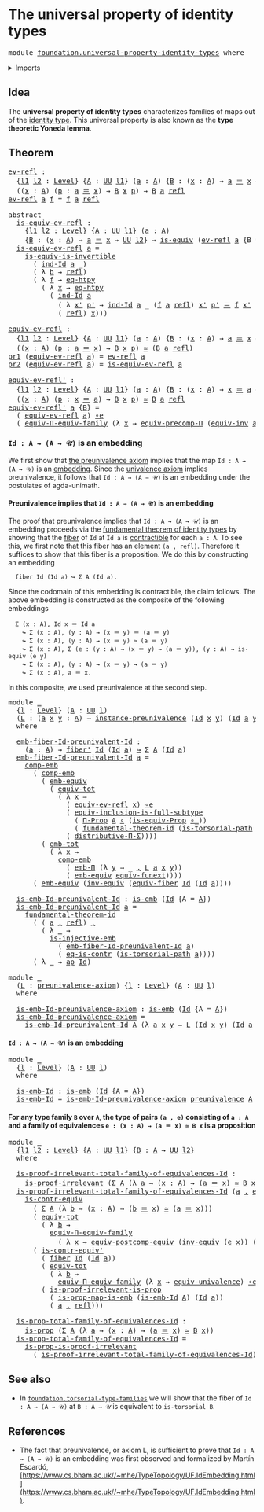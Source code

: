 # The universal property of identity types

<pre class="Agda"><a id="53" class="Keyword">module</a> <a id="60" href="foundation.universal-property-identity-types.html" class="Module">foundation.universal-property-identity-types</a> <a id="105" class="Keyword">where</a>
</pre>
<details><summary>Imports</summary>

<pre class="Agda"><a id="161" class="Keyword">open</a> <a id="166" class="Keyword">import</a> <a id="173" href="foundation.action-on-identifications-functions.html" class="Module">foundation.action-on-identifications-functions</a>
<a id="220" class="Keyword">open</a> <a id="225" class="Keyword">import</a> <a id="232" href="foundation.dependent-pair-types.html" class="Module">foundation.dependent-pair-types</a>
<a id="264" class="Keyword">open</a> <a id="269" class="Keyword">import</a> <a id="276" href="foundation.dependent-universal-property-equivalences.html" class="Module">foundation.dependent-universal-property-equivalences</a>
<a id="329" class="Keyword">open</a> <a id="334" class="Keyword">import</a> <a id="341" href="foundation.embeddings.html" class="Module">foundation.embeddings</a>
<a id="363" class="Keyword">open</a> <a id="368" class="Keyword">import</a> <a id="375" href="foundation.equivalences.html" class="Module">foundation.equivalences</a>
<a id="399" class="Keyword">open</a> <a id="404" class="Keyword">import</a> <a id="411" href="foundation.full-subtypes.html" class="Module">foundation.full-subtypes</a>
<a id="436" class="Keyword">open</a> <a id="441" class="Keyword">import</a> <a id="448" href="foundation.functoriality-dependent-function-types.html" class="Module">foundation.functoriality-dependent-function-types</a>
<a id="498" class="Keyword">open</a> <a id="503" class="Keyword">import</a> <a id="510" href="foundation.fundamental-theorem-of-identity-types.html" class="Module">foundation.fundamental-theorem-of-identity-types</a>
<a id="559" class="Keyword">open</a> <a id="564" class="Keyword">import</a> <a id="571" href="foundation.identity-types.html" class="Module">foundation.identity-types</a>
<a id="597" class="Keyword">open</a> <a id="602" class="Keyword">import</a> <a id="609" href="foundation.preunivalence.html" class="Module">foundation.preunivalence</a>
<a id="634" class="Keyword">open</a> <a id="639" class="Keyword">import</a> <a id="646" href="foundation.univalence.html" class="Module">foundation.univalence</a>
<a id="668" class="Keyword">open</a> <a id="673" class="Keyword">import</a> <a id="680" href="foundation.universe-levels.html" class="Module">foundation.universe-levels</a>

<a id="708" class="Keyword">open</a> <a id="713" class="Keyword">import</a> <a id="720" href="foundation-core.contractible-types.html" class="Module">foundation-core.contractible-types</a>
<a id="755" class="Keyword">open</a> <a id="760" class="Keyword">import</a> <a id="767" href="foundation-core.fibers-of-maps.html" class="Module">foundation-core.fibers-of-maps</a>
<a id="798" class="Keyword">open</a> <a id="803" class="Keyword">import</a> <a id="810" href="foundation-core.function-extensionality.html" class="Module">foundation-core.function-extensionality</a>
<a id="850" class="Keyword">open</a> <a id="855" class="Keyword">import</a> <a id="862" href="foundation-core.function-types.html" class="Module">foundation-core.function-types</a>
<a id="893" class="Keyword">open</a> <a id="898" class="Keyword">import</a> <a id="905" href="foundation-core.functoriality-dependent-pair-types.html" class="Module">foundation-core.functoriality-dependent-pair-types</a>
<a id="956" class="Keyword">open</a> <a id="961" class="Keyword">import</a> <a id="968" href="foundation-core.injective-maps.html" class="Module">foundation-core.injective-maps</a>
<a id="999" class="Keyword">open</a> <a id="1004" class="Keyword">import</a> <a id="1011" href="foundation-core.propositional-maps.html" class="Module">foundation-core.propositional-maps</a>
<a id="1046" class="Keyword">open</a> <a id="1051" class="Keyword">import</a> <a id="1058" href="foundation-core.propositions.html" class="Module">foundation-core.propositions</a>
<a id="1087" class="Keyword">open</a> <a id="1092" class="Keyword">import</a> <a id="1099" href="foundation-core.type-theoretic-principle-of-choice.html" class="Module">foundation-core.type-theoretic-principle-of-choice</a>
</pre>
</details>

## Idea

The **universal property of identity types** characterizes families of maps out
of the [identity type](foundation-core.identity-types.md). This universal
property is also known as the **type theoretic Yoneda lemma**.

## Theorem

<pre class="Agda"><a id="ev-refl"></a><a id="1414" href="foundation.universal-property-identity-types.html#1414" class="Function">ev-refl</a> <a id="1422" class="Symbol">:</a>
  <a id="1426" class="Symbol">{</a><a id="1427" href="foundation.universal-property-identity-types.html#1427" class="Bound">l1</a> <a id="1430" href="foundation.universal-property-identity-types.html#1430" class="Bound">l2</a> <a id="1433" class="Symbol">:</a> <a id="1435" href="Agda.Primitive.html#742" class="Postulate">Level</a><a id="1440" class="Symbol">}</a> <a id="1442" class="Symbol">{</a><a id="1443" href="foundation.universal-property-identity-types.html#1443" class="Bound">A</a> <a id="1445" class="Symbol">:</a> <a id="1447" href="Agda.Primitive.html#388" class="Primitive">UU</a> <a id="1450" href="foundation.universal-property-identity-types.html#1427" class="Bound">l1</a><a id="1452" class="Symbol">}</a> <a id="1454" class="Symbol">(</a><a id="1455" href="foundation.universal-property-identity-types.html#1455" class="Bound">a</a> <a id="1457" class="Symbol">:</a> <a id="1459" href="foundation.universal-property-identity-types.html#1443" class="Bound">A</a><a id="1460" class="Symbol">)</a> <a id="1462" class="Symbol">{</a><a id="1463" href="foundation.universal-property-identity-types.html#1463" class="Bound">B</a> <a id="1465" class="Symbol">:</a> <a id="1467" class="Symbol">(</a><a id="1468" href="foundation.universal-property-identity-types.html#1468" class="Bound">x</a> <a id="1470" class="Symbol">:</a> <a id="1472" href="foundation.universal-property-identity-types.html#1443" class="Bound">A</a><a id="1473" class="Symbol">)</a> <a id="1475" class="Symbol">→</a> <a id="1477" href="foundation.universal-property-identity-types.html#1455" class="Bound">a</a> <a id="1479" href="foundation-core.identity-types.html#1953" class="Function Operator">＝</a> <a id="1481" href="foundation.universal-property-identity-types.html#1468" class="Bound">x</a> <a id="1483" class="Symbol">→</a> <a id="1485" href="Agda.Primitive.html#388" class="Primitive">UU</a> <a id="1488" href="foundation.universal-property-identity-types.html#1430" class="Bound">l2</a><a id="1490" class="Symbol">}</a> <a id="1492" class="Symbol">→</a>
  <a id="1496" class="Symbol">((</a><a id="1498" href="foundation.universal-property-identity-types.html#1498" class="Bound">x</a> <a id="1500" class="Symbol">:</a> <a id="1502" href="foundation.universal-property-identity-types.html#1443" class="Bound">A</a><a id="1503" class="Symbol">)</a> <a id="1505" class="Symbol">(</a><a id="1506" href="foundation.universal-property-identity-types.html#1506" class="Bound">p</a> <a id="1508" class="Symbol">:</a> <a id="1510" href="foundation.universal-property-identity-types.html#1455" class="Bound">a</a> <a id="1512" href="foundation-core.identity-types.html#1953" class="Function Operator">＝</a> <a id="1514" href="foundation.universal-property-identity-types.html#1498" class="Bound">x</a><a id="1515" class="Symbol">)</a> <a id="1517" class="Symbol">→</a> <a id="1519" href="foundation.universal-property-identity-types.html#1463" class="Bound">B</a> <a id="1521" href="foundation.universal-property-identity-types.html#1498" class="Bound">x</a> <a id="1523" href="foundation.universal-property-identity-types.html#1506" class="Bound">p</a><a id="1524" class="Symbol">)</a> <a id="1526" class="Symbol">→</a> <a id="1528" href="foundation.universal-property-identity-types.html#1463" class="Bound">B</a> <a id="1530" href="foundation.universal-property-identity-types.html#1455" class="Bound">a</a> <a id="1532" href="foundation-core.identity-types.html#1922" class="InductiveConstructor">refl</a>
<a id="1537" href="foundation.universal-property-identity-types.html#1414" class="Function">ev-refl</a> <a id="1545" href="foundation.universal-property-identity-types.html#1545" class="Bound">a</a> <a id="1547" href="foundation.universal-property-identity-types.html#1547" class="Bound">f</a> <a id="1549" class="Symbol">=</a> <a id="1551" href="foundation.universal-property-identity-types.html#1547" class="Bound">f</a> <a id="1553" href="foundation.universal-property-identity-types.html#1545" class="Bound">a</a> <a id="1555" href="foundation-core.identity-types.html#1922" class="InductiveConstructor">refl</a>

<a id="1561" class="Keyword">abstract</a>
  <a id="is-equiv-ev-refl"></a><a id="1572" href="foundation.universal-property-identity-types.html#1572" class="Function">is-equiv-ev-refl</a> <a id="1589" class="Symbol">:</a>
    <a id="1595" class="Symbol">{</a><a id="1596" href="foundation.universal-property-identity-types.html#1596" class="Bound">l1</a> <a id="1599" href="foundation.universal-property-identity-types.html#1599" class="Bound">l2</a> <a id="1602" class="Symbol">:</a> <a id="1604" href="Agda.Primitive.html#742" class="Postulate">Level</a><a id="1609" class="Symbol">}</a> <a id="1611" class="Symbol">{</a><a id="1612" href="foundation.universal-property-identity-types.html#1612" class="Bound">A</a> <a id="1614" class="Symbol">:</a> <a id="1616" href="Agda.Primitive.html#388" class="Primitive">UU</a> <a id="1619" href="foundation.universal-property-identity-types.html#1596" class="Bound">l1</a><a id="1621" class="Symbol">}</a> <a id="1623" class="Symbol">(</a><a id="1624" href="foundation.universal-property-identity-types.html#1624" class="Bound">a</a> <a id="1626" class="Symbol">:</a> <a id="1628" href="foundation.universal-property-identity-types.html#1612" class="Bound">A</a><a id="1629" class="Symbol">)</a>
    <a id="1635" class="Symbol">{</a><a id="1636" href="foundation.universal-property-identity-types.html#1636" class="Bound">B</a> <a id="1638" class="Symbol">:</a> <a id="1640" class="Symbol">(</a><a id="1641" href="foundation.universal-property-identity-types.html#1641" class="Bound">x</a> <a id="1643" class="Symbol">:</a> <a id="1645" href="foundation.universal-property-identity-types.html#1612" class="Bound">A</a><a id="1646" class="Symbol">)</a> <a id="1648" class="Symbol">→</a> <a id="1650" href="foundation.universal-property-identity-types.html#1624" class="Bound">a</a> <a id="1652" href="foundation-core.identity-types.html#1953" class="Function Operator">＝</a> <a id="1654" href="foundation.universal-property-identity-types.html#1641" class="Bound">x</a> <a id="1656" class="Symbol">→</a> <a id="1658" href="Agda.Primitive.html#388" class="Primitive">UU</a> <a id="1661" href="foundation.universal-property-identity-types.html#1599" class="Bound">l2</a><a id="1663" class="Symbol">}</a> <a id="1665" class="Symbol">→</a> <a id="1667" href="foundation-core.equivalences.html#1647" class="Function">is-equiv</a> <a id="1676" class="Symbol">(</a><a id="1677" href="foundation.universal-property-identity-types.html#1414" class="Function">ev-refl</a> <a id="1685" href="foundation.universal-property-identity-types.html#1624" class="Bound">a</a> <a id="1687" class="Symbol">{</a><a id="1688" class="Argument">B</a> <a id="1690" class="Symbol">=</a> <a id="1692" href="foundation.universal-property-identity-types.html#1636" class="Bound">B</a><a id="1693" class="Symbol">})</a>
  <a id="1698" href="foundation.universal-property-identity-types.html#1572" class="Function">is-equiv-ev-refl</a> <a id="1715" href="foundation.universal-property-identity-types.html#1715" class="Bound">a</a> <a id="1717" class="Symbol">=</a>
    <a id="1723" href="foundation-core.equivalences.html#5122" class="Function">is-equiv-is-invertible</a>
      <a id="1752" class="Symbol">(</a> <a id="1754" href="foundation-core.identity-types.html#2561" class="Function">ind-Id</a> <a id="1761" href="foundation.universal-property-identity-types.html#1715" class="Bound">a</a> <a id="1763" class="Symbol">_)</a>
      <a id="1772" class="Symbol">(</a> <a id="1774" class="Symbol">λ</a> <a id="1776" href="foundation.universal-property-identity-types.html#1776" class="Bound">b</a> <a id="1778" class="Symbol">→</a> <a id="1780" href="foundation-core.identity-types.html#1922" class="InductiveConstructor">refl</a><a id="1784" class="Symbol">)</a>
      <a id="1792" class="Symbol">(</a> <a id="1794" class="Symbol">λ</a> <a id="1796" href="foundation.universal-property-identity-types.html#1796" class="Bound">f</a> <a id="1798" class="Symbol">→</a> <a id="1800" href="foundation-core.function-extensionality.html#3024" class="Function">eq-htpy</a>
        <a id="1816" class="Symbol">(</a> <a id="1818" class="Symbol">λ</a> <a id="1820" href="foundation.universal-property-identity-types.html#1820" class="Bound">x</a> <a id="1822" class="Symbol">→</a> <a id="1824" href="foundation-core.function-extensionality.html#3024" class="Function">eq-htpy</a>
          <a id="1842" class="Symbol">(</a> <a id="1844" href="foundation-core.identity-types.html#2561" class="Function">ind-Id</a> <a id="1851" href="foundation.universal-property-identity-types.html#1715" class="Bound">a</a>
            <a id="1865" class="Symbol">(</a> <a id="1867" class="Symbol">λ</a> <a id="1869" href="foundation.universal-property-identity-types.html#1869" class="Bound">x&#39;</a> <a id="1872" href="foundation.universal-property-identity-types.html#1872" class="Bound">p&#39;</a> <a id="1875" class="Symbol">→</a> <a id="1877" href="foundation-core.identity-types.html#2561" class="Function">ind-Id</a> <a id="1884" href="foundation.universal-property-identity-types.html#1715" class="Bound">a</a> <a id="1886" class="Symbol">_</a> <a id="1888" class="Symbol">(</a><a id="1889" href="foundation.universal-property-identity-types.html#1796" class="Bound">f</a> <a id="1891" href="foundation.universal-property-identity-types.html#1715" class="Bound">a</a> <a id="1893" href="foundation-core.identity-types.html#1922" class="InductiveConstructor">refl</a><a id="1897" class="Symbol">)</a> <a id="1899" href="foundation.universal-property-identity-types.html#1869" class="Bound">x&#39;</a> <a id="1902" href="foundation.universal-property-identity-types.html#1872" class="Bound">p&#39;</a> <a id="1905" href="foundation-core.identity-types.html#1953" class="Function Operator">＝</a> <a id="1907" href="foundation.universal-property-identity-types.html#1796" class="Bound">f</a> <a id="1909" href="foundation.universal-property-identity-types.html#1869" class="Bound">x&#39;</a> <a id="1912" href="foundation.universal-property-identity-types.html#1872" class="Bound">p&#39;</a><a id="1914" class="Symbol">)</a>
            <a id="1928" class="Symbol">(</a> <a id="1930" href="foundation-core.identity-types.html#1922" class="InductiveConstructor">refl</a><a id="1934" class="Symbol">)</a> <a id="1936" href="foundation.universal-property-identity-types.html#1820" class="Bound">x</a><a id="1937" class="Symbol">)))</a>

<a id="equiv-ev-refl"></a><a id="1942" href="foundation.universal-property-identity-types.html#1942" class="Function">equiv-ev-refl</a> <a id="1956" class="Symbol">:</a>
  <a id="1960" class="Symbol">{</a><a id="1961" href="foundation.universal-property-identity-types.html#1961" class="Bound">l1</a> <a id="1964" href="foundation.universal-property-identity-types.html#1964" class="Bound">l2</a> <a id="1967" class="Symbol">:</a> <a id="1969" href="Agda.Primitive.html#742" class="Postulate">Level</a><a id="1974" class="Symbol">}</a> <a id="1976" class="Symbol">{</a><a id="1977" href="foundation.universal-property-identity-types.html#1977" class="Bound">A</a> <a id="1979" class="Symbol">:</a> <a id="1981" href="Agda.Primitive.html#388" class="Primitive">UU</a> <a id="1984" href="foundation.universal-property-identity-types.html#1961" class="Bound">l1</a><a id="1986" class="Symbol">}</a> <a id="1988" class="Symbol">(</a><a id="1989" href="foundation.universal-property-identity-types.html#1989" class="Bound">a</a> <a id="1991" class="Symbol">:</a> <a id="1993" href="foundation.universal-property-identity-types.html#1977" class="Bound">A</a><a id="1994" class="Symbol">)</a> <a id="1996" class="Symbol">{</a><a id="1997" href="foundation.universal-property-identity-types.html#1997" class="Bound">B</a> <a id="1999" class="Symbol">:</a> <a id="2001" class="Symbol">(</a><a id="2002" href="foundation.universal-property-identity-types.html#2002" class="Bound">x</a> <a id="2004" class="Symbol">:</a> <a id="2006" href="foundation.universal-property-identity-types.html#1977" class="Bound">A</a><a id="2007" class="Symbol">)</a> <a id="2009" class="Symbol">→</a> <a id="2011" href="foundation.universal-property-identity-types.html#1989" class="Bound">a</a> <a id="2013" href="foundation-core.identity-types.html#1953" class="Function Operator">＝</a> <a id="2015" href="foundation.universal-property-identity-types.html#2002" class="Bound">x</a> <a id="2017" class="Symbol">→</a> <a id="2019" href="Agda.Primitive.html#388" class="Primitive">UU</a> <a id="2022" href="foundation.universal-property-identity-types.html#1964" class="Bound">l2</a><a id="2024" class="Symbol">}</a> <a id="2026" class="Symbol">→</a>
  <a id="2030" class="Symbol">((</a><a id="2032" href="foundation.universal-property-identity-types.html#2032" class="Bound">x</a> <a id="2034" class="Symbol">:</a> <a id="2036" href="foundation.universal-property-identity-types.html#1977" class="Bound">A</a><a id="2037" class="Symbol">)</a> <a id="2039" class="Symbol">(</a><a id="2040" href="foundation.universal-property-identity-types.html#2040" class="Bound">p</a> <a id="2042" class="Symbol">:</a> <a id="2044" href="foundation.universal-property-identity-types.html#1989" class="Bound">a</a> <a id="2046" href="foundation-core.identity-types.html#1953" class="Function Operator">＝</a> <a id="2048" href="foundation.universal-property-identity-types.html#2032" class="Bound">x</a><a id="2049" class="Symbol">)</a> <a id="2051" class="Symbol">→</a> <a id="2053" href="foundation.universal-property-identity-types.html#1997" class="Bound">B</a> <a id="2055" href="foundation.universal-property-identity-types.html#2032" class="Bound">x</a> <a id="2057" href="foundation.universal-property-identity-types.html#2040" class="Bound">p</a><a id="2058" class="Symbol">)</a> <a id="2060" href="foundation-core.equivalences.html#2669" class="Function Operator">≃</a> <a id="2062" class="Symbol">(</a><a id="2063" href="foundation.universal-property-identity-types.html#1997" class="Bound">B</a> <a id="2065" href="foundation.universal-property-identity-types.html#1989" class="Bound">a</a> <a id="2067" href="foundation-core.identity-types.html#1922" class="InductiveConstructor">refl</a><a id="2071" class="Symbol">)</a>
<a id="2073" href="foundation.dependent-pair-types.html#603" class="Field">pr1</a> <a id="2077" class="Symbol">(</a><a id="2078" href="foundation.universal-property-identity-types.html#1942" class="Function">equiv-ev-refl</a> <a id="2092" href="foundation.universal-property-identity-types.html#2092" class="Bound">a</a><a id="2093" class="Symbol">)</a> <a id="2095" class="Symbol">=</a> <a id="2097" href="foundation.universal-property-identity-types.html#1414" class="Function">ev-refl</a> <a id="2105" href="foundation.universal-property-identity-types.html#2092" class="Bound">a</a>
<a id="2107" href="foundation.dependent-pair-types.html#615" class="Field">pr2</a> <a id="2111" class="Symbol">(</a><a id="2112" href="foundation.universal-property-identity-types.html#1942" class="Function">equiv-ev-refl</a> <a id="2126" href="foundation.universal-property-identity-types.html#2126" class="Bound">a</a><a id="2127" class="Symbol">)</a> <a id="2129" class="Symbol">=</a> <a id="2131" href="foundation.universal-property-identity-types.html#1572" class="Function">is-equiv-ev-refl</a> <a id="2148" href="foundation.universal-property-identity-types.html#2126" class="Bound">a</a>

<a id="equiv-ev-refl&#39;"></a><a id="2151" href="foundation.universal-property-identity-types.html#2151" class="Function">equiv-ev-refl&#39;</a> <a id="2166" class="Symbol">:</a>
  <a id="2170" class="Symbol">{</a><a id="2171" href="foundation.universal-property-identity-types.html#2171" class="Bound">l1</a> <a id="2174" href="foundation.universal-property-identity-types.html#2174" class="Bound">l2</a> <a id="2177" class="Symbol">:</a> <a id="2179" href="Agda.Primitive.html#742" class="Postulate">Level</a><a id="2184" class="Symbol">}</a> <a id="2186" class="Symbol">{</a><a id="2187" href="foundation.universal-property-identity-types.html#2187" class="Bound">A</a> <a id="2189" class="Symbol">:</a> <a id="2191" href="Agda.Primitive.html#388" class="Primitive">UU</a> <a id="2194" href="foundation.universal-property-identity-types.html#2171" class="Bound">l1</a><a id="2196" class="Symbol">}</a> <a id="2198" class="Symbol">(</a><a id="2199" href="foundation.universal-property-identity-types.html#2199" class="Bound">a</a> <a id="2201" class="Symbol">:</a> <a id="2203" href="foundation.universal-property-identity-types.html#2187" class="Bound">A</a><a id="2204" class="Symbol">)</a> <a id="2206" class="Symbol">{</a><a id="2207" href="foundation.universal-property-identity-types.html#2207" class="Bound">B</a> <a id="2209" class="Symbol">:</a> <a id="2211" class="Symbol">(</a><a id="2212" href="foundation.universal-property-identity-types.html#2212" class="Bound">x</a> <a id="2214" class="Symbol">:</a> <a id="2216" href="foundation.universal-property-identity-types.html#2187" class="Bound">A</a><a id="2217" class="Symbol">)</a> <a id="2219" class="Symbol">→</a> <a id="2221" href="foundation.universal-property-identity-types.html#2212" class="Bound">x</a> <a id="2223" href="foundation-core.identity-types.html#1953" class="Function Operator">＝</a> <a id="2225" href="foundation.universal-property-identity-types.html#2199" class="Bound">a</a> <a id="2227" class="Symbol">→</a> <a id="2229" href="Agda.Primitive.html#388" class="Primitive">UU</a> <a id="2232" href="foundation.universal-property-identity-types.html#2174" class="Bound">l2</a><a id="2234" class="Symbol">}</a> <a id="2236" class="Symbol">→</a>
  <a id="2240" class="Symbol">((</a><a id="2242" href="foundation.universal-property-identity-types.html#2242" class="Bound">x</a> <a id="2244" class="Symbol">:</a> <a id="2246" href="foundation.universal-property-identity-types.html#2187" class="Bound">A</a><a id="2247" class="Symbol">)</a> <a id="2249" class="Symbol">(</a><a id="2250" href="foundation.universal-property-identity-types.html#2250" class="Bound">p</a> <a id="2252" class="Symbol">:</a> <a id="2254" href="foundation.universal-property-identity-types.html#2242" class="Bound">x</a> <a id="2256" href="foundation-core.identity-types.html#1953" class="Function Operator">＝</a> <a id="2258" href="foundation.universal-property-identity-types.html#2199" class="Bound">a</a><a id="2259" class="Symbol">)</a> <a id="2261" class="Symbol">→</a> <a id="2263" href="foundation.universal-property-identity-types.html#2207" class="Bound">B</a> <a id="2265" href="foundation.universal-property-identity-types.html#2242" class="Bound">x</a> <a id="2267" href="foundation.universal-property-identity-types.html#2250" class="Bound">p</a><a id="2268" class="Symbol">)</a> <a id="2270" href="foundation-core.equivalences.html#2669" class="Function Operator">≃</a> <a id="2272" href="foundation.universal-property-identity-types.html#2207" class="Bound">B</a> <a id="2274" href="foundation.universal-property-identity-types.html#2199" class="Bound">a</a> <a id="2276" href="foundation-core.identity-types.html#1922" class="InductiveConstructor">refl</a>
<a id="2281" href="foundation.universal-property-identity-types.html#2151" class="Function">equiv-ev-refl&#39;</a> <a id="2296" href="foundation.universal-property-identity-types.html#2296" class="Bound">a</a> <a id="2298" class="Symbol">{</a><a id="2299" href="foundation.universal-property-identity-types.html#2299" class="Bound">B</a><a id="2300" class="Symbol">}</a> <a id="2302" class="Symbol">=</a>
  <a id="2306" class="Symbol">(</a> <a id="2308" href="foundation.universal-property-identity-types.html#1942" class="Function">equiv-ev-refl</a> <a id="2322" href="foundation.universal-property-identity-types.html#2296" class="Bound">a</a><a id="2323" class="Symbol">)</a> <a id="2325" href="foundation-core.equivalences.html#12664" class="Function Operator">∘e</a>
  <a id="2330" class="Symbol">(</a> <a id="2332" href="foundation-core.functoriality-dependent-function-types.html#2524" class="Function">equiv-Π-equiv-family</a> <a id="2353" class="Symbol">(λ</a> <a id="2356" href="foundation.universal-property-identity-types.html#2356" class="Bound">x</a> <a id="2358" class="Symbol">→</a> <a id="2360" href="foundation.dependent-universal-property-equivalences.html#3673" class="Function">equiv-precomp-Π</a> <a id="2376" class="Symbol">(</a><a id="2377" href="foundation.identity-types.html#1979" class="Function">equiv-inv</a> <a id="2387" href="foundation.universal-property-identity-types.html#2296" class="Bound">a</a> <a id="2389" href="foundation.universal-property-identity-types.html#2356" class="Bound">x</a><a id="2390" class="Symbol">)</a> <a id="2392" class="Symbol">(</a><a id="2393" href="foundation.universal-property-identity-types.html#2299" class="Bound">B</a> <a id="2395" href="foundation.universal-property-identity-types.html#2356" class="Bound">x</a><a id="2396" class="Symbol">)))</a>
</pre>
### `Id : A → (A → 𝒰)` is an embedding

We first show that [the preunivalence axiom](foundation.preunivalence.md)
implies that the map `Id : A → (A → 𝒰)` is an
[embedding](foundation.embeddings.md). Since the
[univalence axiom](foundation.univalence.md) implies preunivalence, it follows
that `Id : A → (A → 𝒰)` is an embedding under the postulates of agda-unimath.

#### Preunivalence implies that `Id : A → (A → 𝒰)` is an embedding

The proof that preunivalence implies that `Id : A → (A → 𝒰)` is an embedding
proceeds via the
[fundamental theorem of identity types](foundation.fundamental-theorem-of-identity-types.md)
by showing that the [fiber](foundation.fibers-of-maps.md) of `Id` at `Id a` is
[contractible](foundation.contractible-types.md) for each `a : A`. To see this,
we first note that this fiber has an element `(a , refl)`. Therefore it suffices
to show that this fiber is a proposition. We do this by constructing an
embedding

```text
  fiber Id (Id a) ↪ Σ A (Id a).
```

Since the codomain of this embedding is contractible, the claim follows. The
above embedding is constructed as the composite of the following embeddings

```text
  Σ (x : A), Id x ＝ Id a
    ↪ Σ (x : A), (y : A) → (x ＝ y) ＝ (a ＝ y)
    ↪ Σ (x : A), (y : A) → (x ＝ y) ≃ (a ＝ y)
    ↪ Σ (x : A), Σ (e : (y : A) → (x ＝ y) → (a ＝ y)), (y : A) → is-equiv (e y)
    ↪ Σ (x : A), (y : A) → (x ＝ y) → (a ＝ y)
    ↪ Σ (x : A), a ＝ x.
```

In this composite, we used preunivalence at the second step.

<pre class="Agda"><a id="3895" class="Keyword">module</a> <a id="3902" href="foundation.universal-property-identity-types.html#3902" class="Module">_</a>
  <a id="3906" class="Symbol">{</a><a id="3907" href="foundation.universal-property-identity-types.html#3907" class="Bound">l</a> <a id="3909" class="Symbol">:</a> <a id="3911" href="Agda.Primitive.html#742" class="Postulate">Level</a><a id="3916" class="Symbol">}</a> <a id="3918" class="Symbol">(</a><a id="3919" href="foundation.universal-property-identity-types.html#3919" class="Bound">A</a> <a id="3921" class="Symbol">:</a> <a id="3923" href="Agda.Primitive.html#388" class="Primitive">UU</a> <a id="3926" href="foundation.universal-property-identity-types.html#3907" class="Bound">l</a><a id="3927" class="Symbol">)</a>
  <a id="3931" class="Symbol">(</a><a id="3932" href="foundation.universal-property-identity-types.html#3932" class="Bound">L</a> <a id="3934" class="Symbol">:</a> <a id="3936" class="Symbol">(</a><a id="3937" href="foundation.universal-property-identity-types.html#3937" class="Bound">a</a> <a id="3939" href="foundation.universal-property-identity-types.html#3939" class="Bound">x</a> <a id="3941" href="foundation.universal-property-identity-types.html#3941" class="Bound">y</a> <a id="3943" class="Symbol">:</a> <a id="3945" href="foundation.universal-property-identity-types.html#3919" class="Bound">A</a><a id="3946" class="Symbol">)</a> <a id="3948" class="Symbol">→</a> <a id="3950" href="foundation.preunivalence.html#817" class="Function">instance-preunivalence</a> <a id="3973" class="Symbol">(</a><a id="3974" href="foundation-core.identity-types.html#1881" class="Datatype">Id</a> <a id="3977" href="foundation.universal-property-identity-types.html#3939" class="Bound">x</a> <a id="3979" href="foundation.universal-property-identity-types.html#3941" class="Bound">y</a><a id="3980" class="Symbol">)</a> <a id="3982" class="Symbol">(</a><a id="3983" href="foundation-core.identity-types.html#1881" class="Datatype">Id</a> <a id="3986" href="foundation.universal-property-identity-types.html#3937" class="Bound">a</a> <a id="3988" href="foundation.universal-property-identity-types.html#3941" class="Bound">y</a><a id="3989" class="Symbol">))</a>
  <a id="3994" class="Keyword">where</a>

  <a id="4003" href="foundation.universal-property-identity-types.html#4003" class="Function">emb-fiber-Id-preunivalent-Id</a> <a id="4032" class="Symbol">:</a>
    <a id="4038" class="Symbol">(</a><a id="4039" href="foundation.universal-property-identity-types.html#4039" class="Bound">a</a> <a id="4041" class="Symbol">:</a> <a id="4043" href="foundation.universal-property-identity-types.html#3919" class="Bound">A</a><a id="4044" class="Symbol">)</a> <a id="4046" class="Symbol">→</a> <a id="4048" href="foundation-core.fibers-of-maps.html#992" class="Function">fiber&#39;</a> <a id="4055" href="foundation-core.identity-types.html#1881" class="Datatype">Id</a> <a id="4058" class="Symbol">(</a><a id="4059" href="foundation-core.identity-types.html#1881" class="Datatype">Id</a> <a id="4062" href="foundation.universal-property-identity-types.html#4039" class="Bound">a</a><a id="4063" class="Symbol">)</a> <a id="4065" href="foundation-core.embeddings.html#1495" class="Function Operator">↪</a> <a id="4067" href="foundation.dependent-pair-types.html#505" class="Record">Σ</a> <a id="4069" href="foundation.universal-property-identity-types.html#3919" class="Bound">A</a> <a id="4071" class="Symbol">(</a><a id="4072" href="foundation-core.identity-types.html#1881" class="Datatype">Id</a> <a id="4075" href="foundation.universal-property-identity-types.html#4039" class="Bound">a</a><a id="4076" class="Symbol">)</a>
  <a id="4080" href="foundation.universal-property-identity-types.html#4003" class="Function">emb-fiber-Id-preunivalent-Id</a> <a id="4109" href="foundation.universal-property-identity-types.html#4109" class="Bound">a</a> <a id="4111" class="Symbol">=</a>
    <a id="4117" href="foundation.embeddings.html#3582" class="Function">comp-emb</a>
      <a id="4132" class="Symbol">(</a> <a id="4134" href="foundation.embeddings.html#3582" class="Function">comp-emb</a>
        <a id="4151" class="Symbol">(</a> <a id="4153" href="foundation.equivalences.html#1655" class="Function">emb-equiv</a>
          <a id="4173" class="Symbol">(</a> <a id="4175" href="foundation-core.functoriality-dependent-pair-types.html#6989" class="Function">equiv-tot</a>
            <a id="4197" class="Symbol">(</a> <a id="4199" class="Symbol">λ</a> <a id="4201" href="foundation.universal-property-identity-types.html#4201" class="Bound">x</a> <a id="4203" class="Symbol">→</a>
              <a id="4219" class="Symbol">(</a> <a id="4221" href="foundation.universal-property-identity-types.html#1942" class="Function">equiv-ev-refl</a> <a id="4235" href="foundation.universal-property-identity-types.html#4201" class="Bound">x</a><a id="4236" class="Symbol">)</a> <a id="4238" href="foundation-core.equivalences.html#12664" class="Function Operator">∘e</a>
              <a id="4255" class="Symbol">(</a> <a id="4257" href="foundation.full-subtypes.html#2401" class="Function">equiv-inclusion-is-full-subtype</a>
                <a id="4305" class="Symbol">(</a> <a id="4307" href="foundation-core.propositions.html#6172" class="Function">Π-Prop</a> <a id="4314" href="foundation.universal-property-identity-types.html#3919" class="Bound">A</a> <a id="4316" href="foundation-core.function-types.html#455" class="Function Operator">∘</a> <a id="4318" class="Symbol">(</a><a id="4319" href="foundation.equivalences.html#11279" class="Function">is-equiv-Prop</a> <a id="4333" href="foundation-core.function-types.html#455" class="Function Operator">∘_</a><a id="4335" class="Symbol">))</a>
                <a id="4354" class="Symbol">(</a> <a id="4356" href="foundation.fundamental-theorem-of-identity-types.html#1950" class="Function">fundamental-theorem-id</a> <a id="4379" class="Symbol">(</a><a id="4380" href="foundation-core.contractible-types.html#2352" class="Function">is-torsorial-path</a> <a id="4398" href="foundation.universal-property-identity-types.html#4109" class="Bound">a</a><a id="4399" class="Symbol">)))</a> <a id="4403" href="foundation-core.equivalences.html#12664" class="Function Operator">∘e</a>
              <a id="4420" class="Symbol">(</a> <a id="4422" href="foundation-core.type-theoretic-principle-of-choice.html#2801" class="Function">distributive-Π-Σ</a><a id="4438" class="Symbol">))))</a>
        <a id="4451" class="Symbol">(</a> <a id="4453" href="foundation.embeddings.html#5825" class="Function">emb-tot</a>
          <a id="4471" class="Symbol">(</a> <a id="4473" class="Symbol">λ</a> <a id="4475" href="foundation.universal-property-identity-types.html#4475" class="Bound">x</a> <a id="4477" class="Symbol">→</a>
            <a id="4491" href="foundation.embeddings.html#3582" class="Function">comp-emb</a>
              <a id="4514" class="Symbol">(</a> <a id="4516" href="foundation.functoriality-dependent-function-types.html#5463" class="Function">emb-Π</a> <a id="4522" class="Symbol">(λ</a> <a id="4525" href="foundation.universal-property-identity-types.html#4525" class="Bound">y</a> <a id="4527" class="Symbol">→</a> <a id="4529" class="Symbol">_</a> <a id="4531" href="foundation.dependent-pair-types.html#689" class="InductiveConstructor Operator">,</a> <a id="4533" href="foundation.universal-property-identity-types.html#3932" class="Bound">L</a> <a id="4535" href="foundation.universal-property-identity-types.html#4109" class="Bound">a</a> <a id="4537" href="foundation.universal-property-identity-types.html#4475" class="Bound">x</a> <a id="4539" href="foundation.universal-property-identity-types.html#4525" class="Bound">y</a><a id="4540" class="Symbol">))</a>
              <a id="4557" class="Symbol">(</a> <a id="4559" href="foundation.equivalences.html#1655" class="Function">emb-equiv</a> <a id="4569" href="foundation-core.function-extensionality.html#2891" class="Function">equiv-funext</a><a id="4581" class="Symbol">))))</a>
      <a id="4592" class="Symbol">(</a> <a id="4594" href="foundation.equivalences.html#1655" class="Function">emb-equiv</a> <a id="4604" class="Symbol">(</a><a id="4605" href="foundation-core.equivalences.html#8468" class="Function">inv-equiv</a> <a id="4615" class="Symbol">(</a><a id="4616" href="foundation-core.fibers-of-maps.html#6275" class="Function">equiv-fiber</a> <a id="4628" href="foundation-core.identity-types.html#1881" class="Datatype">Id</a> <a id="4631" class="Symbol">(</a><a id="4632" href="foundation-core.identity-types.html#1881" class="Datatype">Id</a> <a id="4635" href="foundation.universal-property-identity-types.html#4109" class="Bound">a</a><a id="4636" class="Symbol">))))</a>

  <a id="4644" href="foundation.universal-property-identity-types.html#4644" class="Function">is-emb-Id-preunivalent-Id</a> <a id="4670" class="Symbol">:</a> <a id="4672" href="foundation-core.embeddings.html#1086" class="Function">is-emb</a> <a id="4679" class="Symbol">(</a><a id="4680" href="foundation-core.identity-types.html#1881" class="Datatype">Id</a> <a id="4683" class="Symbol">{</a><a id="4684" class="Argument">A</a> <a id="4686" class="Symbol">=</a> <a id="4688" href="foundation.universal-property-identity-types.html#3919" class="Bound">A</a><a id="4689" class="Symbol">})</a>
  <a id="4694" href="foundation.universal-property-identity-types.html#4644" class="Function">is-emb-Id-preunivalent-Id</a> <a id="4720" href="foundation.universal-property-identity-types.html#4720" class="Bound">a</a> <a id="4722" class="Symbol">=</a>
    <a id="4728" href="foundation.fundamental-theorem-of-identity-types.html#1950" class="Function">fundamental-theorem-id</a>
      <a id="4757" class="Symbol">(</a> <a id="4759" class="Symbol">(</a> <a id="4761" href="foundation.universal-property-identity-types.html#4720" class="Bound">a</a> <a id="4763" href="foundation.dependent-pair-types.html#689" class="InductiveConstructor Operator">,</a> <a id="4765" href="foundation-core.identity-types.html#1922" class="InductiveConstructor">refl</a><a id="4769" class="Symbol">)</a> <a id="4771" href="foundation.dependent-pair-types.html#689" class="InductiveConstructor Operator">,</a>
        <a id="4781" class="Symbol">(</a> <a id="4783" class="Symbol">λ</a> <a id="4785" href="foundation.universal-property-identity-types.html#4785" class="Bound">_</a> <a id="4787" class="Symbol">→</a>
          <a id="4799" href="foundation-core.injective-maps.html#3927" class="Function">is-injective-emb</a>
            <a id="4828" class="Symbol">(</a> <a id="4830" href="foundation.universal-property-identity-types.html#4003" class="Function">emb-fiber-Id-preunivalent-Id</a> <a id="4859" href="foundation.universal-property-identity-types.html#4720" class="Bound">a</a><a id="4860" class="Symbol">)</a>
            <a id="4874" class="Symbol">(</a> <a id="4876" href="foundation-core.contractible-types.html#1158" class="Function">eq-is-contr</a> <a id="4888" class="Symbol">(</a><a id="4889" href="foundation-core.contractible-types.html#2352" class="Function">is-torsorial-path</a> <a id="4907" href="foundation.universal-property-identity-types.html#4720" class="Bound">a</a><a id="4908" class="Symbol">))))</a>
      <a id="4919" class="Symbol">(</a> <a id="4921" class="Symbol">λ</a> <a id="4923" href="foundation.universal-property-identity-types.html#4923" class="Bound">_</a> <a id="4925" class="Symbol">→</a> <a id="4927" href="foundation.action-on-identifications-functions.html#730" class="Function">ap</a> <a id="4930" href="foundation-core.identity-types.html#1881" class="Datatype">Id</a><a id="4932" class="Symbol">)</a>

<a id="4935" class="Keyword">module</a> <a id="4942" href="foundation.universal-property-identity-types.html#4942" class="Module">_</a>
  <a id="4946" class="Symbol">(</a><a id="4947" href="foundation.universal-property-identity-types.html#4947" class="Bound">L</a> <a id="4949" class="Symbol">:</a> <a id="4951" href="foundation.preunivalence.html#1212" class="Function">preunivalence-axiom</a><a id="4970" class="Symbol">)</a> <a id="4972" class="Symbol">{</a><a id="4973" href="foundation.universal-property-identity-types.html#4973" class="Bound">l</a> <a id="4975" class="Symbol">:</a> <a id="4977" href="Agda.Primitive.html#742" class="Postulate">Level</a><a id="4982" class="Symbol">}</a> <a id="4984" class="Symbol">(</a><a id="4985" href="foundation.universal-property-identity-types.html#4985" class="Bound">A</a> <a id="4987" class="Symbol">:</a> <a id="4989" href="Agda.Primitive.html#388" class="Primitive">UU</a> <a id="4992" href="foundation.universal-property-identity-types.html#4973" class="Bound">l</a><a id="4993" class="Symbol">)</a>
  <a id="4997" class="Keyword">where</a>

  <a id="5006" href="foundation.universal-property-identity-types.html#5006" class="Function">is-emb-Id-preunivalence-axiom</a> <a id="5036" class="Symbol">:</a> <a id="5038" href="foundation-core.embeddings.html#1086" class="Function">is-emb</a> <a id="5045" class="Symbol">(</a><a id="5046" href="foundation-core.identity-types.html#1881" class="Datatype">Id</a> <a id="5049" class="Symbol">{</a><a id="5050" class="Argument">A</a> <a id="5052" class="Symbol">=</a> <a id="5054" href="foundation.universal-property-identity-types.html#4985" class="Bound">A</a><a id="5055" class="Symbol">})</a>
  <a id="5060" href="foundation.universal-property-identity-types.html#5006" class="Function">is-emb-Id-preunivalence-axiom</a> <a id="5090" class="Symbol">=</a>
    <a id="5096" href="foundation.universal-property-identity-types.html#4644" class="Function">is-emb-Id-preunivalent-Id</a> <a id="5122" href="foundation.universal-property-identity-types.html#4985" class="Bound">A</a> <a id="5124" class="Symbol">(λ</a> <a id="5127" href="foundation.universal-property-identity-types.html#5127" class="Bound">a</a> <a id="5129" href="foundation.universal-property-identity-types.html#5129" class="Bound">x</a> <a id="5131" href="foundation.universal-property-identity-types.html#5131" class="Bound">y</a> <a id="5133" class="Symbol">→</a> <a id="5135" href="foundation.universal-property-identity-types.html#4947" class="Bound">L</a> <a id="5137" class="Symbol">(</a><a id="5138" href="foundation-core.identity-types.html#1881" class="Datatype">Id</a> <a id="5141" href="foundation.universal-property-identity-types.html#5129" class="Bound">x</a> <a id="5143" href="foundation.universal-property-identity-types.html#5131" class="Bound">y</a><a id="5144" class="Symbol">)</a> <a id="5146" class="Symbol">(</a><a id="5147" href="foundation-core.identity-types.html#1881" class="Datatype">Id</a> <a id="5150" href="foundation.universal-property-identity-types.html#5127" class="Bound">a</a> <a id="5152" href="foundation.universal-property-identity-types.html#5131" class="Bound">y</a><a id="5153" class="Symbol">))</a>
</pre>
#### `Id : A → (A → 𝒰)` is an embedding

<pre class="Agda"><a id="5210" class="Keyword">module</a> <a id="5217" href="foundation.universal-property-identity-types.html#5217" class="Module">_</a>
  <a id="5221" class="Symbol">{</a><a id="5222" href="foundation.universal-property-identity-types.html#5222" class="Bound">l</a> <a id="5224" class="Symbol">:</a> <a id="5226" href="Agda.Primitive.html#742" class="Postulate">Level</a><a id="5231" class="Symbol">}</a> <a id="5233" class="Symbol">(</a><a id="5234" href="foundation.universal-property-identity-types.html#5234" class="Bound">A</a> <a id="5236" class="Symbol">:</a> <a id="5238" href="Agda.Primitive.html#388" class="Primitive">UU</a> <a id="5241" href="foundation.universal-property-identity-types.html#5222" class="Bound">l</a><a id="5242" class="Symbol">)</a>
  <a id="5246" class="Keyword">where</a>

  <a id="5255" href="foundation.universal-property-identity-types.html#5255" class="Function">is-emb-Id</a> <a id="5265" class="Symbol">:</a> <a id="5267" href="foundation-core.embeddings.html#1086" class="Function">is-emb</a> <a id="5274" class="Symbol">(</a><a id="5275" href="foundation-core.identity-types.html#1881" class="Datatype">Id</a> <a id="5278" class="Symbol">{</a><a id="5279" class="Argument">A</a> <a id="5281" class="Symbol">=</a> <a id="5283" href="foundation.universal-property-identity-types.html#5234" class="Bound">A</a><a id="5284" class="Symbol">})</a>
  <a id="5289" href="foundation.universal-property-identity-types.html#5255" class="Function">is-emb-Id</a> <a id="5299" class="Symbol">=</a> <a id="5301" href="foundation.universal-property-identity-types.html#5006" class="Function">is-emb-Id-preunivalence-axiom</a> <a id="5331" href="foundation.preunivalence.html#2915" class="Function">preunivalence</a> <a id="5345" href="foundation.universal-property-identity-types.html#5234" class="Bound">A</a>
</pre>
#### For any type family `B` over `A`, the type of pairs `(a , e)` consisting of `a : A` and a family of equivalences `e : (x : A) → (a ＝ x) ≃ B x` is a proposition

<pre class="Agda"><a id="5526" class="Keyword">module</a> <a id="5533" href="foundation.universal-property-identity-types.html#5533" class="Module">_</a>
  <a id="5537" class="Symbol">{</a><a id="5538" href="foundation.universal-property-identity-types.html#5538" class="Bound">l1</a> <a id="5541" href="foundation.universal-property-identity-types.html#5541" class="Bound">l2</a> <a id="5544" class="Symbol">:</a> <a id="5546" href="Agda.Primitive.html#742" class="Postulate">Level</a><a id="5551" class="Symbol">}</a> <a id="5553" class="Symbol">{</a><a id="5554" href="foundation.universal-property-identity-types.html#5554" class="Bound">A</a> <a id="5556" class="Symbol">:</a> <a id="5558" href="Agda.Primitive.html#388" class="Primitive">UU</a> <a id="5561" href="foundation.universal-property-identity-types.html#5538" class="Bound">l1</a><a id="5563" class="Symbol">}</a> <a id="5565" class="Symbol">{</a><a id="5566" href="foundation.universal-property-identity-types.html#5566" class="Bound">B</a> <a id="5568" class="Symbol">:</a> <a id="5570" href="foundation.universal-property-identity-types.html#5554" class="Bound">A</a> <a id="5572" class="Symbol">→</a> <a id="5574" href="Agda.Primitive.html#388" class="Primitive">UU</a> <a id="5577" href="foundation.universal-property-identity-types.html#5541" class="Bound">l2</a><a id="5579" class="Symbol">}</a>
  <a id="5583" class="Keyword">where</a>

  <a id="5592" href="foundation.universal-property-identity-types.html#5592" class="Function">is-proof-irrelevant-total-family-of-equivalences-Id</a> <a id="5644" class="Symbol">:</a>
    <a id="5650" href="foundation-core.propositions.html#1824" class="Function">is-proof-irrelevant</a> <a id="5670" class="Symbol">(</a><a id="5671" href="foundation.dependent-pair-types.html#505" class="Record">Σ</a> <a id="5673" href="foundation.universal-property-identity-types.html#5554" class="Bound">A</a> <a id="5675" class="Symbol">(λ</a> <a id="5678" href="foundation.universal-property-identity-types.html#5678" class="Bound">a</a> <a id="5680" class="Symbol">→</a> <a id="5682" class="Symbol">(</a><a id="5683" href="foundation.universal-property-identity-types.html#5683" class="Bound">x</a> <a id="5685" class="Symbol">:</a> <a id="5687" href="foundation.universal-property-identity-types.html#5554" class="Bound">A</a><a id="5688" class="Symbol">)</a> <a id="5690" class="Symbol">→</a> <a id="5692" class="Symbol">(</a><a id="5693" href="foundation.universal-property-identity-types.html#5678" class="Bound">a</a> <a id="5695" href="foundation-core.identity-types.html#1953" class="Function Operator">＝</a> <a id="5697" href="foundation.universal-property-identity-types.html#5683" class="Bound">x</a><a id="5698" class="Symbol">)</a> <a id="5700" href="foundation-core.equivalences.html#2669" class="Function Operator">≃</a> <a id="5702" href="foundation.universal-property-identity-types.html#5566" class="Bound">B</a> <a id="5704" href="foundation.universal-property-identity-types.html#5683" class="Bound">x</a><a id="5705" class="Symbol">))</a>
  <a id="5710" href="foundation.universal-property-identity-types.html#5592" class="Function">is-proof-irrelevant-total-family-of-equivalences-Id</a> <a id="5762" class="Symbol">(</a><a id="5763" href="foundation.universal-property-identity-types.html#5763" class="Bound">a</a> <a id="5765" href="foundation.dependent-pair-types.html#689" class="InductiveConstructor Operator">,</a> <a id="5767" href="foundation.universal-property-identity-types.html#5767" class="Bound">e</a><a id="5768" class="Symbol">)</a> <a id="5770" class="Symbol">=</a>
    <a id="5776" href="foundation-core.contractible-types.html#3616" class="Function">is-contr-equiv</a>
      <a id="5797" class="Symbol">(</a> <a id="5799" href="foundation.dependent-pair-types.html#505" class="Record">Σ</a> <a id="5801" href="foundation.universal-property-identity-types.html#5554" class="Bound">A</a> <a id="5803" class="Symbol">(λ</a> <a id="5806" href="foundation.universal-property-identity-types.html#5806" class="Bound">b</a> <a id="5808" class="Symbol">→</a> <a id="5810" class="Symbol">(</a><a id="5811" href="foundation.universal-property-identity-types.html#5811" class="Bound">x</a> <a id="5813" class="Symbol">:</a> <a id="5815" href="foundation.universal-property-identity-types.html#5554" class="Bound">A</a><a id="5816" class="Symbol">)</a> <a id="5818" class="Symbol">→</a> <a id="5820" class="Symbol">(</a><a id="5821" href="foundation.universal-property-identity-types.html#5806" class="Bound">b</a> <a id="5823" href="foundation-core.identity-types.html#1953" class="Function Operator">＝</a> <a id="5825" href="foundation.universal-property-identity-types.html#5811" class="Bound">x</a><a id="5826" class="Symbol">)</a> <a id="5828" href="foundation-core.equivalences.html#2669" class="Function Operator">≃</a> <a id="5830" class="Symbol">(</a><a id="5831" href="foundation.universal-property-identity-types.html#5763" class="Bound">a</a> <a id="5833" href="foundation-core.identity-types.html#1953" class="Function Operator">＝</a> <a id="5835" href="foundation.universal-property-identity-types.html#5811" class="Bound">x</a><a id="5836" class="Symbol">)))</a>
      <a id="5846" class="Symbol">(</a> <a id="5848" href="foundation-core.functoriality-dependent-pair-types.html#6989" class="Function">equiv-tot</a>
        <a id="5866" class="Symbol">(</a> <a id="5868" class="Symbol">λ</a> <a id="5870" href="foundation.universal-property-identity-types.html#5870" class="Bound">b</a> <a id="5872" class="Symbol">→</a>
          <a id="5884" href="foundation-core.functoriality-dependent-function-types.html#2524" class="Function">equiv-Π-equiv-family</a>
            <a id="5917" class="Symbol">(</a> <a id="5919" class="Symbol">λ</a> <a id="5921" href="foundation.universal-property-identity-types.html#5921" class="Bound">x</a> <a id="5923" class="Symbol">→</a> <a id="5925" href="foundation.equivalences.html#23566" class="Function">equiv-postcomp-equiv</a> <a id="5946" class="Symbol">(</a><a id="5947" href="foundation-core.equivalences.html#8468" class="Function">inv-equiv</a> <a id="5957" class="Symbol">(</a><a id="5958" href="foundation.universal-property-identity-types.html#5767" class="Bound">e</a> <a id="5960" href="foundation.universal-property-identity-types.html#5921" class="Bound">x</a><a id="5961" class="Symbol">))</a> <a id="5964" class="Symbol">(</a><a id="5965" href="foundation.universal-property-identity-types.html#5870" class="Bound">b</a> <a id="5967" href="foundation-core.identity-types.html#1953" class="Function Operator">＝</a> <a id="5969" href="foundation.universal-property-identity-types.html#5921" class="Bound">x</a><a id="5970" class="Symbol">))))</a>
      <a id="5981" class="Symbol">(</a> <a id="5983" href="foundation-core.contractible-types.html#4125" class="Function">is-contr-equiv&#39;</a>
        <a id="6007" class="Symbol">(</a> <a id="6009" href="foundation-core.fibers-of-maps.html#938" class="Function">fiber</a> <a id="6015" href="foundation-core.identity-types.html#1881" class="Datatype">Id</a> <a id="6018" class="Symbol">(</a><a id="6019" href="foundation-core.identity-types.html#1881" class="Datatype">Id</a> <a id="6022" href="foundation.universal-property-identity-types.html#5763" class="Bound">a</a><a id="6023" class="Symbol">))</a>
        <a id="6034" class="Symbol">(</a> <a id="6036" href="foundation-core.functoriality-dependent-pair-types.html#6989" class="Function">equiv-tot</a>
          <a id="6056" class="Symbol">(</a> <a id="6058" class="Symbol">λ</a> <a id="6060" href="foundation.universal-property-identity-types.html#6060" class="Bound">b</a> <a id="6062" class="Symbol">→</a>
            <a id="6076" href="foundation-core.functoriality-dependent-function-types.html#2524" class="Function">equiv-Π-equiv-family</a> <a id="6097" class="Symbol">(λ</a> <a id="6100" href="foundation.universal-property-identity-types.html#6100" class="Bound">x</a> <a id="6102" class="Symbol">→</a> <a id="6104" href="foundation.univalence.html#1378" class="Function">equiv-univalence</a><a id="6120" class="Symbol">)</a> <a id="6122" href="foundation-core.equivalences.html#12664" class="Function Operator">∘e</a> <a id="6125" href="foundation-core.function-extensionality.html#2891" class="Function">equiv-funext</a><a id="6137" class="Symbol">))</a>
        <a id="6148" class="Symbol">(</a> <a id="6150" href="foundation-core.propositions.html#2591" class="Function">is-proof-irrelevant-is-prop</a>
          <a id="6188" class="Symbol">(</a> <a id="6190" href="foundation-core.propositional-maps.html#2396" class="Function">is-prop-map-is-emb</a> <a id="6209" class="Symbol">(</a><a id="6210" href="foundation.universal-property-identity-types.html#5255" class="Function">is-emb-Id</a> <a id="6220" href="foundation.universal-property-identity-types.html#5554" class="Bound">A</a><a id="6221" class="Symbol">)</a> <a id="6223" class="Symbol">(</a><a id="6224" href="foundation-core.identity-types.html#1881" class="Datatype">Id</a> <a id="6227" href="foundation.universal-property-identity-types.html#5763" class="Bound">a</a><a id="6228" class="Symbol">))</a>
          <a id="6241" class="Symbol">(</a> <a id="6243" href="foundation.universal-property-identity-types.html#5763" class="Bound">a</a> <a id="6245" href="foundation.dependent-pair-types.html#689" class="InductiveConstructor Operator">,</a> <a id="6247" href="foundation-core.identity-types.html#1922" class="InductiveConstructor">refl</a><a id="6251" class="Symbol">)))</a>

  <a id="6258" href="foundation.universal-property-identity-types.html#6258" class="Function">is-prop-total-family-of-equivalences-Id</a> <a id="6298" class="Symbol">:</a>
    <a id="6304" href="foundation-core.propositions.html#867" class="Function">is-prop</a> <a id="6312" class="Symbol">(</a><a id="6313" href="foundation.dependent-pair-types.html#505" class="Record">Σ</a> <a id="6315" href="foundation.universal-property-identity-types.html#5554" class="Bound">A</a> <a id="6317" class="Symbol">(λ</a> <a id="6320" href="foundation.universal-property-identity-types.html#6320" class="Bound">a</a> <a id="6322" class="Symbol">→</a> <a id="6324" class="Symbol">(</a><a id="6325" href="foundation.universal-property-identity-types.html#6325" class="Bound">x</a> <a id="6327" class="Symbol">:</a> <a id="6329" href="foundation.universal-property-identity-types.html#5554" class="Bound">A</a><a id="6330" class="Symbol">)</a> <a id="6332" class="Symbol">→</a> <a id="6334" class="Symbol">(</a><a id="6335" href="foundation.universal-property-identity-types.html#6320" class="Bound">a</a> <a id="6337" href="foundation-core.identity-types.html#1953" class="Function Operator">＝</a> <a id="6339" href="foundation.universal-property-identity-types.html#6325" class="Bound">x</a><a id="6340" class="Symbol">)</a> <a id="6342" href="foundation-core.equivalences.html#2669" class="Function Operator">≃</a> <a id="6344" href="foundation.universal-property-identity-types.html#5566" class="Bound">B</a> <a id="6346" href="foundation.universal-property-identity-types.html#6325" class="Bound">x</a><a id="6347" class="Symbol">))</a>
  <a id="6352" href="foundation.universal-property-identity-types.html#6258" class="Function">is-prop-total-family-of-equivalences-Id</a> <a id="6392" class="Symbol">=</a>
    <a id="6398" href="foundation-core.propositions.html#2764" class="Function">is-prop-is-proof-irrelevant</a>
      <a id="6432" class="Symbol">(</a> <a id="6434" href="foundation.universal-property-identity-types.html#5592" class="Function">is-proof-irrelevant-total-family-of-equivalences-Id</a><a id="6485" class="Symbol">)</a>
</pre>
## See also

- In
  [`foundation.torsorial-type-families`](foundation.torsorial-type-families.md)
  we will show that the fiber of `Id : A → (A → 𝒰)` at `B : A → 𝒰` is equivalent
  to `is-torsorial B`.

## References

- The fact that preunivalence, or axiom L, is sufficient to prove that
  `Id : A → (A → 𝒰)` is an embedding was first observed and formalized by Martín
  Escardó,
  [https://www.cs.bham.ac.uk//~mhe/TypeTopology/UF.IdEmbedding.html](https://www.cs.bham.ac.uk//~mhe/TypeTopology/UF.IdEmbedding.html).
